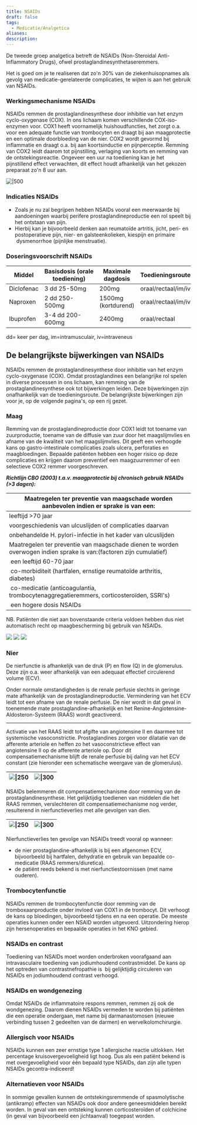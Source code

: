 ```yaml
---
title: NSAIDs
draft: false
tags:
  - Medicatie/Analgetica
aliases: 
description:
---
```



De tweede groep analgetica betreft de NSAIDs (Non-Steroidal Anti-Inflammatory Drugs), ofwel prostaglandinesynthetaseremmers. 

Het is goed om je te realiseren dat zo'n 30% van de ziekenhuisopnames als gevolg van medicatie-gerelateerde complicaties, te wijten is aan het gebruik van NSAIDs. 

### **Werkingsmechanisme NSAIDs**

NSAIDs remmen de prostaglandinesynthese door inhibitie van het enzym cyclo-oxygenase (COX). In ons lichaam komen verschillende COX-iso-enzymen voor. COX1 heeft voornamelijk huishoudfuncties, het zorgt o.a. voor een adequate functie van trombocyten en draagt bij aan maagprotectie en een optimale doorbloeding van de nier. COX2 wordt gevormd bij inflammatie en draagt o.a. bij aan koortsinductie en pijnperceptie. Remming van COX2 leidt daarom tot pijnstilling, verlaging van koorts en remming van de ontstekingsreactie. Ongeveer een uur na toediening kan je het pijnstillend effect verwachten, dit effect houdt afhankelijk van het gekozen preparaat zo'n 8 uur aan.

![|500](https://i.imgur.com/Olvb2Ew.png)

### Indicaties NSAIDs

- Zoals je nu zal begrijpen hebben NSAIDs vooral een meerwaarde bij aandoeningen waarbij perifere prostaglandineproductie een rol speelt bij het ontstaan van pijn.
- Hierbij kan je bijvoorbeeld denken aan reumatoïde artritis, jicht, peri- en postoperatieve pijn, nier- en galsteenkolieken, kiespijn en primaire  dysmenorrhoe (pijnlijke menstruatie).

### **Doseringsvoorschrift NSAIDs**

| Middel | Basisdosis (orale toediening) | Maximale dagdosis | Toedieningsroute |
| --- | --- | --- | --- |
| Diclofenac | 3 dd 25-50mg | 200mg | oraal/rectaal/im/iv |
| Naproxen | 2 dd 250-500mg | 1500mg (kortdurend) | oraal/rectaal/im/iv |
| Ibuprofen | 3-4 dd 200-600mg | 2400mg | oraal/rectaal |

dd= keer per dag, im=intramusculair, iv=intraveneus

## **De belangrijkste bijwerkingen van NSAIDs**

NSAIDs remmen de prostaglandinesynthese door inhibitie van het enzym cyclo-oxygenase (COX). Omdat prostaglandines een belangrijke rol spelen in diverse processen in ons lichaam, kan remming van de prostaglandinesynthese ook tot bijwerkingen leiden. Deze bijwerkingen zijn onafhankelijk van de toedieningsroute. De belangrijkste bijwerkingen zijn voor je, op de volgende pagina's, op een rij gezet.

### **Maag**

Remming van de prostaglandineproductie door COX1 leidt tot toename van zuurproductie, toename van de diffusie van zuur door het maagslijmvlies en afname van de kwaliteit van het maagslijmvlies. Dit geeft een verhoogde kans op gastro-intestinale complicaties zoals ulcera, perforaties en maagbloedingen. Bepaalde patiënten hebben een hoger risico op deze complicaties en krijgen daarom preventief een maagzuurremmer of een selectieve COX2 remmer voorgeschreven.

***Richtlijn CBO (2003) t.a.v. maagprotectie bij chronisch gebruik NSAIDs (>3 dagen):***

| Maatregelen ter preventie van maagschade worden aanbevolen indien er sprake is van een: |
| --- |
| leeftijd >70 jaar |
| voorgeschiedenis van ulcuslijden of complicaties daarvan |
| onbehandelde H. pylori-infectie in het kader van ulcuslijden |
| Maatregelen ter preventie van maagschade dienen te worden overwogen indien sprake is van:(factoren zijn cumulatief) |
|  een leeftijd 60-70 jaar |
|  co-morbiditeit (hartfalen, ernstige reumatoïde arthritis, diabetes) |
|  co-medicatie (anticoagulantia, trombocytenaggregatieremmers, corticosteroïden, SSRI's)|
|  een hogere dosis NSAIDs |

NB. Patiënten die niet aan bovenstaande criteria voldoen hebben dus niet automatisch recht op maagbescherming bij gebruik van NSAIDs.

![](https://i.imgur.com/pRPZ856.png)
![](https://i.imgur.com/hMzz6vC.png)
![](https://i.imgur.com/2Wr38kA.png)




### **Nier**

De nierfunctie is afhankelijk van de druk (P) en flow (Q) in de glomerulus. Deze zijn o.a. weer afhankelijk van een adequaat effectief circulerend volume (ECV).

Onder normale omstandigheden is de renale perfusie slechts in geringe mate afhankelijk van de prostaglandineproductie. Vermindering van het ECV leidt tot een afname van de renale perfusie. De nier wordt in dat geval in toenemende mate prostaglandine-afhankelijk en het Renine-Angiotensine-Aldosteron-Systeem (RAAS) wordt geactiveerd.

---

Activatie van het RAAS leidt tot afgifte van angiotensine II en daarmee tot systemische vasoconstrictie. Prostaglandines zorgen voor dilatatie van de afferente arteriole en heffen zo het vasoconstrictieve effect van angiotensine II op de afferente arteriole op. Door dit compensatiemechanisme blijft de renale perfusie bij daling van het ECV constant (zie hieronder een schematische weergave van de glomerulus).


|![\|250](https://i.imgur.com/lxvcs2w.png)      |![\|300](https://i.imgur.com/R2e2qlc.png)      |
|:-----|:-----|

NSAIDs belemmeren dit compensatiemechanisme door remming van de prostaglandinesynthese. Het gelijktijdig toedienen van middelen die het RAAS remmen, verslechteren dit compensatiemechanisme nog verder, resulterend in nierfunctieverlies met alle gevolgen van dien.

|![\|250](https://i.imgur.com/YrSeskz.png)      |![\|300](https://i.imgur.com/tmlfypU.png) |
|:-----|:-----|

Nierfunctieverlies ten gevolge van NSAIDs treedt vooral op wanneer:

- de nier prostaglandine-afhankelijk is bij een afgenomen ECV, bijvoorbeeld bij hartfalen, dehydratie en gebruik van bepaalde co-medicatie (RAAS remmers/diuretica).
- de patiënt reeds bekend is met nierfunctiestoornissen (met name ouderen).

### **Trombocytenfunctie**

NSAIDs remmen de trombocytenfunctie door remming van de tromboxaanproductie onder invloed van COX1 in de trombocyt. Dit verhoogt de kans op bloedingen, bijvoorbeeld tijdens en na een operatie. De meeste operaties kunnen onder een NSAID worden uitgevoerd. Uitzondering hierop zijn hersenoperaties en bepaalde operaties in het KNO gebied.

### NSAIDs en contrast

Toediening van NSAIDs moet worden onderbroken voorafgaand aan intravasculaire toediening van jodiumhoudend contrastmiddel. De kans op het optreden van contrastnefropathie is  bij gelijktijdig circuleren van NSAIDs en jodiumhoudend contrast verhoogd.

### NSAIDs en wondgenezing
Omdat NSAIDs de inflammatoire respons remmen, remmen zij ook de wondgenezing. Daarom dienen NSAIDs vermeden te worden bij patiënten die een operatie ondergaan, met name bij darmanastomosen (nieuwe verbinding tussen 2 gedeelten van de darmen) en wervelkolomchirurgie.

### Allergisch voor NSAIDs
NSAIDs kunnen een zeer ernstige type 1 allergische reactie uitlokken. Het percentage kruisovergevoeligheid ligt hoog. Dus als een patiënt bekend is met overgevoeligheid voor één bepaald type NSAIDs, dan zijn alle typen NSAIDs gecontra-indiceerd!

### Alternatieven voor NSAIDs
In sommige gevallen kunnen de ontstekingsremmende of spasmolytische (antikramp) effecten van NSAIDs ook door andere geneesmiddelen bereikt worden. In geval van een ontsteking kunnen corticosteroïden of colchicine (in geval van bijvoorbeeld een jichtaanval) toegepast worden.